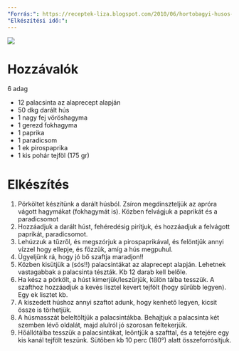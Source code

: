 ```yaml
---
"Forrás:": https://receptek-liza.blogspot.com/2010/06/hortobagyi-husos-palacsinta.html?m=1
"Elkészítési idő:":
---
```

![](hortobagyi_husos_palacsinta.png)
# Hozzávalók
<span data-qty-parse>6 adag</span>
- 12 palacsinta az alaprecept alapján
- 50 dkg darált hús
- 1 nagy fej vöröshagyma
- 1 gerezd fokhagyma
- 1 paprika
- 1 paradicsom
- 1 ek pirospaprika
- 1 kis pohár tejföl (175 gr)
# Elkészítés
1. Pörköltet készítünk a darált húsból. Zsíron megdinszteljük az apróra vágott hagymákat (fokhagymát is). Közben felvágjuk a paprikát és a paradicsomot
2. Hozzáadjuk a darált húst, fehéredésig pirítjuk, és hozzáadjuk a felvágott paprikát, paradicsomot.
3. Lehúzzuk a tűzről, és megszórjuk a pirospaprikával, és felöntjük annyi vízzel  hogy ellepje, és főzzük, amíg a hús megpuhul.
4. Ügyeljünk rá, hogy jó bő szaftja maradjon!!
5. Közben kisütjük a (sós!!) palacsintákat az alaprecept alapján. Lehetnek vastagabbak a palacsinta tészták. Kb 12 darab kell belőle.
6. Ha kész a pörkölt, a húst kimerjük/leszűrjük, külön tálba tesszük. A szafthoz hozzáadjuk a kevés lisztel kevert tejfölt (hogy sűrűbb legyen). Egy ek lisztet kb.
7. A kiszedett húshoz annyi szaftot adunk, hogy kenhető legyen, kicsit össze is törhetjük.
8. A húsmasszát beleltöltjük a palacsintákba. Behajtjuk a palacsinta két szemben lévő oldalát, majd alulról jó szorosan feltekerjük.
9. Hőállótálba tesszük a palacsintákat, leöntjük a szafttal, és a tetejére egy kis kanál tejfölt teszünk. Sütőben kb 10 perc (180°) alatt összeforrósítjuk.